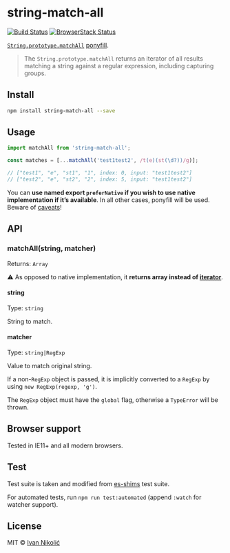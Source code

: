 # string-match-all

[![Build Status][ci-img]][ci]
[![BrowserStack Status][browserstack-img]][browserstack]

[`String.prototype.matchAll`](https://developer.mozilla.org/en-US/docs/Web/JavaScript/Reference/Global_Objects/String/matchAll)
[ponyfill](https://ponyfill.com).

> The `String.prototype.matchAll` returns an iterator of all results matching a
> string against a regular expression, including capturing groups.

## Install

```sh
npm install string-match-all --save
```

## Usage

```js
import matchAll from 'string-match-all';

const matches = [...matchAll('test1test2', /t(e)(st(\d?))/g)];

// ["test1", "e", "st1", "1", index: 0, input: "test1test2"]
// ["test2", "e", "st2", "2", index: 5, input: "test1test2"]
```

You can **use named export `preferNative` if you wish to use native
implementation if it’s available**. In all other cases, ponyfill will be used.
Beware of
[caveats](https://github.com/sindresorhus/ponyfill#user-content-ponyfill:~:text=Ponyfills%20should%20never%20use%20the%20native,between%20environments%2C%20which%20can%20cause%20bugs.)!

## API

### matchAll(string, matcher)

Returns: `Array`

⚠️ As opposed to native implementation, it **returns array instead of
[iterator](https://developer.mozilla.org/en-US/docs/Web/JavaScript/Guide/Iterators_and_Generators)**.

#### string

Type: `string`

String to match.

#### matcher

Type: `string|RegExp`

Value to match original string.

If a non-`RegExp` object is passed, it is implicitly converted to a `RegExp` by
using `new RegExp(regexp, 'g')`.

The `RegExp` object must have the `global` flag, otherwise a `TypeError` will be
thrown.

## Browser support

Tested in IE11+ and all modern browsers.

## Test

Test suite is taken and modified from
[es-shims](https://github.com/es-shims/String.prototype.matchAll/blob/main/test/tests.js)
test suite.

For automated tests, run `npm run test:automated` (append `:watch` for watcher
support).

## License

MIT © [Ivan Nikolić](http://ivannikolic.com)

<!-- prettier-ignore-start -->

[ci]: https://travis-ci.com/niksy/string-match-all
[ci-img]: https://travis-ci.com/niksy/string-match-all.svg?branch=master
[browserstack]: https://www.browserstack.com/
[browserstack-img]: https://www.browserstack.com/automate/badge.svg?badge_key=<badge_key>

<!-- prettier-ignore-end -->
